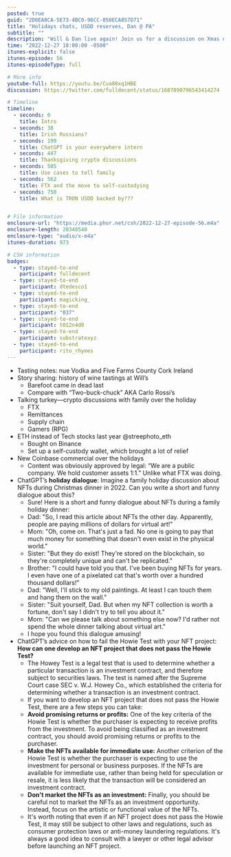 ```yaml
---
posted: true
guid: "2D6EA8CA-5E73-4BC0-96CC-850ECA857D71"
title: "Holidays chats, USDD reserves, Dan @ PA"
subtitle: ""
description: "Will & Dan live again! Join us for a discussion on Xmas dinner crypto chats, using FTX and the move to self-custodying, and what TRON USDD is backed by. Tune in for a festive episode filled with holiday cheer."
time: "2022-12-27 18:00:00 -0500"
itunes-explicit: false
itunes-episode: 56
itunes-episodeType: full

# More info
youtube-full: https://youtu.be/Cua80xq1HBE
discussion: https://twitter.com/fulldecent/status/1607890796543414274

# Timeline
timeline:
  - seconds: 0
    title: Intro
  - seconds: 38
    title: Irish Russians?
  - seconds: 199
    title: ChatGPT is your everywhere intern
  - seconds: 447
    title: Thanksgiving crypto discussions
  - seconds: 505
    title: Use cases to tell family
  - seconds: 562
    title: FTX and the move to self-custodying
  - seconds: 750
    title: What is TRON USDD backed by???


# File information
enclosure-url: "https://media.phor.net/csh/2022-12-27-episode-56.m4a"
enclosure-length: 20348540
enclosure-type: "audio/x-m4a"
itunes-duration: 973

# CSH information
badges:
  - type: stayed-to-end
    participant: fulldecent
  - type: stayed-to-end
    participant: dtedesco1
  - type: stayed-to-end
    participant: magicking_
  - type: stayed-to-end
    participant: "037"
  - type: stayed-to-end
    participant: t012n4d0
  - type: stayed-to-end
    participant: substratexyz
  - type: stayed-to-end
    participant: rito_rhymes
---
```



<!--end of quick notes-->

- Tasting notes: nue Vodka and Five Farms County Cork Ireland
- Story sharing: history of wine tastings at Will’s
  - Barefoot came in dead last
  - Compare with “Two-buck-chuck” AKA Carlo Rossi’s
- Talking turkey—crypto discussions with family over the holiday
  - FTX
  - Remittances
  - Supply chain
  - Gamers (RPG)
- ETH instead of Tech stocks last year @streephoto_eth
  - Bought on Binance
  - Set up a self-custody wallet, which brought a lot of relief
- New Coinbase commercial over the holidays
  - Content was obviously approved by legal: “We are a public company. We hold customer assets 1:1.” Unlike what FTX was doing.
- ChatGPT’s **holiday dialogue**: Imagine a family holiday discussion about NFTs during Christmas dinner in 2022. Can you write a short and funny dialogue about this?
  - Sure! Here is a short and funny dialogue about NFTs during a family holiday dinner:
  - Dad: "So, I read this article about NFTs the other day. Apparently, people are paying millions of dollars for virtual art!"
  - Mom: "Oh, come on. That's just a fad. No one is going to pay that much money for something that doesn't even exist in the physical world."
  - Sister: "But they do exist! They're stored on the blockchain, so they're completely unique and can't be replicated."
  - Brother: "I could have told you that. I've been buying NFTs for years. I even have one of a pixelated cat that's worth over a hundred thousand dollars!"
  - Dad: "Well, I'll stick to my old paintings. At least I can touch them and hang them on the wall."
  - Sister: "Suit yourself, Dad. But when my NFT collection is worth a fortune, don't say I didn't try to tell you about it."
  - Mom: "Can we please talk about something else now? I'd rather not spend the whole dinner talking about virtual art."
  - I hope you found this dialogue amusing!
- ChatGPT’s advice on how to fail the Howie Test with your NFT project: **How can one develop an NFT project that does not pass the Howie Test?**
  - The Howey Test is a legal test that is used to determine whether a particular transaction is an investment contract, and therefore subject to securities laws. The test is named after the Supreme Court case SEC v. W.J. Howey Co., which established the criteria for determining whether a transaction is an investment contract.
  - If you want to develop an NFT project that does not pass the Howie Test, there are a few steps you can take:
  - **Avoid promising returns or profits:** One of the key criteria of the Howie Test is whether the purchaser is expecting to receive profits from the investment. To avoid being classified as an investment contract, you should avoid promising returns or profits to the purchaser.
  - **Make the NFTs available for immediate use:** Another criterion of the Howie Test is whether the purchaser is expecting to use the investment for personal or business purposes. If the NFTs are available for immediate use, rather than being held for speculation or resale, it is less likely that the transaction will be considered an investment contract.
  - **Don't market the NFTs as an investment:** Finally, you should be careful not to market the NFTs as an investment opportunity. Instead, focus on the artistic or functional value of the NFTs.
  - It's worth noting that even if an NFT project does not pass the Howie Test, it may still be subject to other laws and regulations, such as consumer protection laws or anti-money laundering regulations. It's always a good idea to consult with a lawyer or other legal advisor before launching an NFT project.